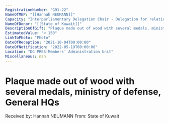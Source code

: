 ```yaml
---
RegistrationNumber: "G91-22"
NameOfMEP: "[[Hannah NEUMANN]]"
Capacity: "Interparliamentary Delegation Chair - Delegation for relations with the Arab Peninsula"
NameOfDonor: "[[State of Kuwait]]"
DescriptionOfGift: "Plaque made out of wood with several medals, ministry of defense, General HQs"
EstimatedValue: "< 150"
LinkToPhoto: "Photo"
DateOfReception: "2021-10-04T00:00:00"
DateOfNotification: "2022-05-19T00:00:00"
Location: "DG PRES-Members' Administration Unit"
Miscellaneous: nan
---
```


# Plaque made out of wood with several medals, ministry of defense, General HQs

Received by: Hannah NEUMANN
From: State of Kuwait
